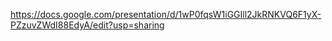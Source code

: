 https://docs.google.com/presentation/d/1wP0fqsW1iGGIll2JkRNKVQ6F1yX-PZzuvZWdI88EdyA/edit?usp=sharing
